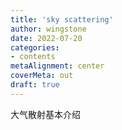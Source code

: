 ```yaml
---
title: 'sky scattering'
author: wingstone
date: 2022-07-20
categories:
- contents
metaAlignment: center
coverMeta: out
draft: true
---
```


大气散射基本介绍

<!--more-->
